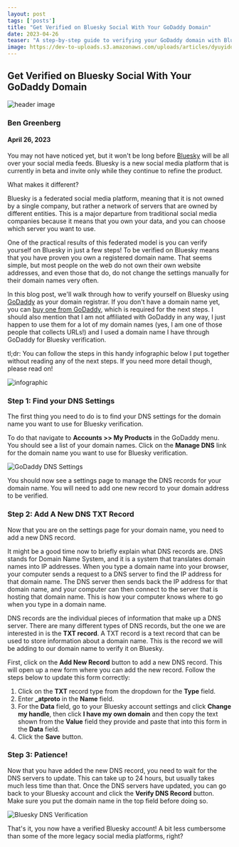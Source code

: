 ```yaml
---
layout: post 
tags: ['posts']
title: "Get Verified on Bluesky Social With Your GoDaddy Domain"
date: 2023-04-26
teaser: "A step-by-step guide to verifying your GoDaddy domain with Bluesky Social"
image: https://dev-to-uploads.s3.amazonaws.com/uploads/articles/dyuyidoqpgk23bb3zomx.png
---
```


## Get Verified on Bluesky Social With Your GoDaddy Domain

![header image](https://dev-to-uploads.s3.amazonaws.com/uploads/articles/dyuyidoqpgk23bb3zomx.png)

### Ben Greenberg
#### April 26, 2023

You may not have noticed yet, but it won't be long before [Bluesky](https://bsky.app/) will be all over your social media feeds. Bluesky is a new social media platform that is currently in beta and invite only while they continue to refine the product. 

What makes it different? 

Bluesky is a federated social media platform, meaning that it is not owned by a single company, but rather a network of servers that are owned by different entities. This is a major departure from traditional social media companies because it means that you own your data, and you can choose which server you want to use.

One of the practical results of this federated model is you can verify yourself on Bluesky in just a few steps! To be verified on Bluesky means that you have proven you own a registered domain name. That seems simple, but most people on the web do not own their own website addresses, and even those that do, do not change the settings manually for their domain names very often. 

In this blog post, we'll walk through how to verify yourself on Bluesky using [GoDaddy](https://www.godaddy.com/) as your domain registrar. If you don't have a domain name yet, you can [buy one from GoDaddy](https://www.godaddy.com/domains/domain-name-search), which is required for the next steps. I should also mention that I am not affiliated with GoDaddy in any way, I just happen to use them for a lot of my domain names (yes, I am one of those people that collects URLs!) and I used a domain name I have through GoDaddy for Bluesky verification.

tl;dr: You can follow the steps in this handy infographic below I put together without reading any of the next steps. If you need more detail though, please read on!

![infographic](assets/images/posts/bluesky_godaddy/bluesky_godaddy.png)

### Step 1: Find your DNS Settings

The first thing you need to do is to find your DNS settings for the domain name you want to use for Bluesky verification.

To do that navigate to **Accounts >> My Products** in the GoDaddy menu. You should see a list of your domain names. Click on the **Manage DNS** link for the domain name you want to use for Bluesky verification.

![GoDaddy DNS Settings](assets/images/posts/bluesky_godaddy/manage_dns.png)

You should now see a settings page to manage the DNS records for your domain name. You will need to add one new record to your domain address to be verified.

### Step 2: Add A New DNS TXT Record

Now that you are on the settings page for your domain name, you need to add a new DNS record.

It might be a good time now to briefly explain what DNS records are. DNS stands for Domain Name System, and it is a system that translates domain names into IP addresses. When you type a domain name into your browser, your computer sends a request to a DNS server to find the IP address for that domain name. The DNS server then sends back the IP address for that domain name, and your computer can then connect to the server that is hosting that domain name. This is how your computer knows where to go when you type in a domain name.

DNS records are the individual pieces of information that make up a DNS server. There are many different types of DNS records, but the one we are interested in is the **TXT record**. A TXT record is a text record that can be used to store information about a domain name. This is the record we will be adding to our domain name to verify it on Bluesky.

First, click on the **Add New Record** button to add a new DNS record. This will open up a new form where you can add the new record. Follow the steps below to update this form correctly:

1. Click on the **TXT** record type from the dropdown for the **Type** field.
2. Enter **_atproto** in the **Name** field.
3. For the **Data** field, go to your Bluesky account settings and click **Change my handle**, then click **I have my own domain** and then copy the text shown from the **Value** field they provide and paste that into this form in the **Data** field.
4. Click the **Save** button.

### Step 3: Patience!

Now that you have added the new DNS record, you need to wait for the DNS servers to update. This can take up to 24 hours, but usually takes much less time than that. Once the DNS servers have updated, you can go back to your Bluesky account and click the **Verify DNS Record** button. Make sure you put the domain name in the top field before doing so. 

![Bluesky DNS Verification](assets/images/posts/bluesky_godaddy/bluesky_verify_menu.png)

That's it, you now have a verified Bluesky account! A bit less cumbersome than some of the more legacy social media platforms, right?